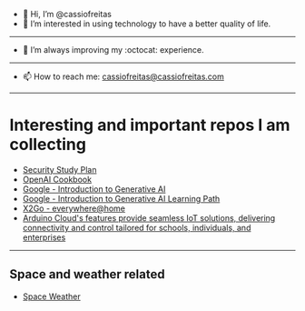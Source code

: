 - 👋 Hi, I’m @cassiofreitas
- 👀 I’m interested in using technology to have a better quality of life.
- ---
- 🌱 I’m always improving my :octocat: experience.
- ---
- 📫 How to reach me: cassiofreitas@cassiofreitas.com

- ---
# Interesting and important repos I am collecting 
 - [Security Study Plan](https://github.com/jassics/security-study-plan)
 - [OpenAI Cookbook](https://github.com/openai/openai-cookbook?utm_source=tldrnewsletter)
 - [Google - Introduction to Generative AI](https://www.cloudskillsboost.google/course_templates/536?utm_source=cgc&utm_medium=blog&utm_campaign=learngenai)
 - [Google - Introduction to Generative AI Learning Path](https://www.cloudskillsboost.google/paths/118?utm_source=cgc&utm_medium=blog&utm_campaign=learngenai)
 - [X2Go - everywhere@home](https://wiki.x2go.org/doku.php)
 - [Arduino Cloud's features provide seamless IoT solutions, delivering connectivity and control tailored for schools, individuals, and enterprises](https://cloud.arduino.cc/)
- ---
## Space and weather related
 - [Space Weather](https://solarham.com/)
<!---
cassiofreitas/cassiofreitas is a ✨ special ✨ repository because its `README.md` (this file) appears on your GitHub profile.
You can click the Preview link to take a look at your changes.
--->
